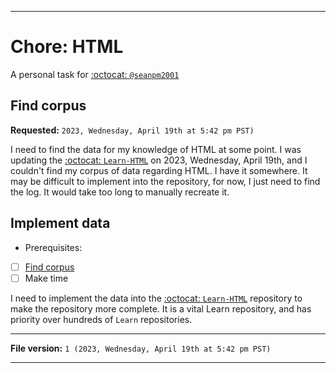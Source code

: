 
***

# Chore: HTML

A personal task for [:octocat: `@seanpm2001`](https://github.com/seanpm2001/)

## Find corpus

**Requested:** `2023, Wednesday, April 19th at 5:42 pm PST)`

I need to find the data for my knowledge of HTML at some point. I was updating the [:octocat: `Learn-HTML`](https://github.com/seanpm2001/Learn-HTML/) on 2023, Wednesday, April 19th, and I couldn't find my corpus of data regarding HTML. I have it somewhere. It may be difficult to implement into the repository, for now, I just need to find the log. It would take too long to manually recreate it.

## Implement data

- Prerequisites: 
- [ ] [Find corpus](#Find-corpus)
- [ ] Make time
 
I need to implement the data into the [:octocat: `Learn-HTML`](https://github.com/seanpm2001/Learn-HTML/) repository to make the repository more complete. It is a vital Learn repository, and has priority over hundreds of `Learn` repositories.

***

**File version:** `1 (2023, Wednesday, April 19th at 5:42 pm PST)`

***
